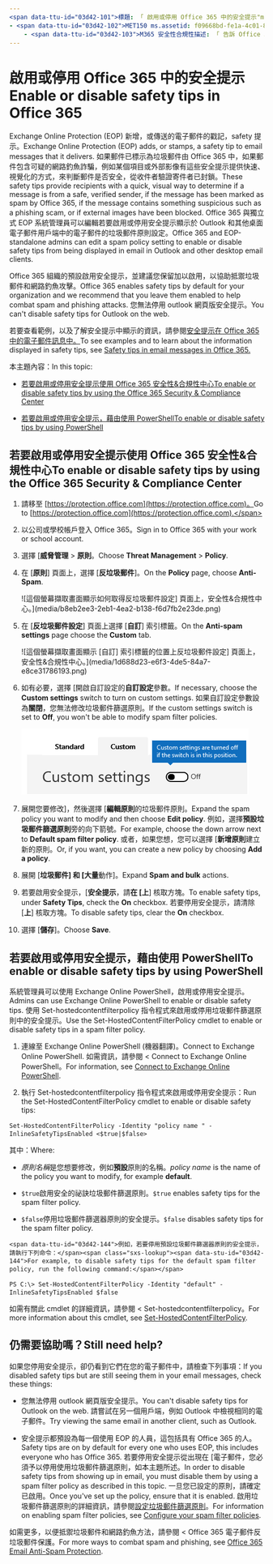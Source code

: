 ```yaml
---
<span data-ttu-id="03d42-101">標題: 「 啟用或停用 Office 365 中的安全提示"ms.author: krowley 作者： kccross manager: laurawi ms.date: 2018/12/05 ms.audience: Admin ms.topic： 文章 ms.service: o365 管理 localization_priority: Normal search.appverid:</span><span class="sxs-lookup"><span data-stu-id="03d42-101">title: "Enable or disable safety tips in Office 365" ms.author: krowley author: kccross manager: laurawi ms.date: 12/05/2018 ms.audience: Admin ms.topic: article ms.service: o365-administration localization_priority: Normal search.appverid:</span></span> 
- <span data-ttu-id="03d42-102">MET150 ms.assetid: f09668bd-fe1a-4c01-89e3-e88c370e66c7 ms.collection:</span><span class="sxs-lookup"><span data-stu-id="03d42-102">MET150 ms.assetid: f09668bd-fe1a-4c01-89e3-e88c370e66c7   ms.collection:</span></span>
    - <span data-ttu-id="03d42-103">M365 安全性合規性描述: 「 告訴 Office 365 和 EOP 系統管理員如何啟用及停用電子郵件訊息中的安全提示。 」</span><span class="sxs-lookup"><span data-stu-id="03d42-103">M365-security-compliance description: "Tells Office 365 and EOP admins how to enable and disable safety tips in email messages."</span></span>
---
```


# <a name="enable-or-disable-safety-tips-in-office-365"></a><span data-ttu-id="03d42-104">啟用或停用 Office 365 中的安全提示</span><span class="sxs-lookup"><span data-stu-id="03d42-104">Enable or disable safety tips in Office 365</span></span>

<span data-ttu-id="03d42-105">Exchange Online Protection (EOP) 新增，或傳送的電子郵件的戳記，safety 提示。</span><span class="sxs-lookup"><span data-stu-id="03d42-105">Exchange Online Protection (EOP) adds, or stamps, a safety tip to email messages that it delivers.</span></span> <span data-ttu-id="03d42-106">如果郵件已標示為垃圾郵件由 Office 365 中，如果郵件包含可疑的網路釣魚詐騙，例如某個項目或外部影像有這些安全提示提供快速、 視覺化的方式，來判斷郵件是否安全，從收件者驗證寄件者已封鎖。</span><span class="sxs-lookup"><span data-stu-id="03d42-106">These safety tips provide recipients with a quick, visual way to determine if a message is from a safe, verified sender, if the message has been marked as spam by Office 365, if the message contains something suspicious such as a phishing scam, or if external images have been blocked.</span></span> <span data-ttu-id="03d42-107">Office 365 與獨立式 EOP 系統管理員可以編輯若要啟用或停用安全提示顯示於 Outlook 和其他桌面電子郵件用戶端中的電子郵件的垃圾郵件原則設定。</span><span class="sxs-lookup"><span data-stu-id="03d42-107">Office 365 and EOP-standalone admins can edit a spam policy setting to enable or disable safety tips from being displayed in email in Outlook and other desktop email clients.</span></span> 
  
<span data-ttu-id="03d42-108">Office 365 組織的預設啟用安全提示，並建議您保留加以啟用，以協助抵禦垃圾郵件和網路釣魚攻擊。</span><span class="sxs-lookup"><span data-stu-id="03d42-108">Office 365 enables safety tips by default for your organization and we recommend that you leave them enabled to help combat spam and phishing attacks.</span></span> <span data-ttu-id="03d42-109">您無法停用 outlook 網頁版安全提示。</span><span class="sxs-lookup"><span data-stu-id="03d42-109">You can't disable safety tips for Outlook on the web.</span></span>
  
<span data-ttu-id="03d42-110">若要查看範例，以及了解安全提示中顯示的資訊，請參閱[安全提示在 Office 365 中的電子郵件訊息中。](safety-tips-in-office-365.md)</span><span class="sxs-lookup"><span data-stu-id="03d42-110">To see examples and to learn about the information displayed in safety tips, see [Safety tips in email messages in Office 365.](safety-tips-in-office-365.md)</span></span>
  
<span data-ttu-id="03d42-111">本主題內容：</span><span class="sxs-lookup"><span data-stu-id="03d42-111">In this topic:</span></span>
  
- [<span data-ttu-id="03d42-112">若要啟用或停用安全提示使用 Office 365 安全性&amp;合規性中心</span><span class="sxs-lookup"><span data-stu-id="03d42-112">To enable or disable safety tips by using the Office 365 Security &amp; Compliance Center</span></span>](enable-or-disable-safety-tips.md#SandCCsafetytip)
    
- [<span data-ttu-id="03d42-113">若要啟用或停用安全提示，藉由使用 PowerShell</span><span class="sxs-lookup"><span data-stu-id="03d42-113">To enable or disable safety tips by using PowerShell</span></span>](enable-or-disable-safety-tips.md#pshellsafetytip)
    
## <a name="to-enable-or-disable-safety-tips-by-using-the-office-365-security-amp-compliance-center"></a><span data-ttu-id="03d42-114">若要啟用或停用安全提示使用 Office 365 安全性&amp;合規性中心</span><span class="sxs-lookup"><span data-stu-id="03d42-114">To enable or disable safety tips by using the Office 365 Security &amp; Compliance Center</span></span>
<span data-ttu-id="03d42-115"><a name="SandCCsafetytip"> </a></span><span class="sxs-lookup"><span data-stu-id="03d42-115"></span></span>

1. <span data-ttu-id="03d42-116">請移至 [https://protection.office.com](https://protection.office.com)。</span><span class="sxs-lookup"><span data-stu-id="03d42-116">Go to [https://protection.office.com](https://protection.office.com).</span></span>
    
2. <span data-ttu-id="03d42-117">以公司或學校帳戶登入 Office 365。</span><span class="sxs-lookup"><span data-stu-id="03d42-117">Sign in to Office 365 with your work or school account.</span></span>
    
3. <span data-ttu-id="03d42-118">選擇 [**威脅管理** \> **原則**。</span><span class="sxs-lookup"><span data-stu-id="03d42-118">Choose **Threat Management** \> **Policy**.</span></span> 
    
4. <span data-ttu-id="03d42-119">在 [**原則**] 頁面上，選擇 [**反垃圾郵件**]。</span><span class="sxs-lookup"><span data-stu-id="03d42-119">On the **Policy** page, choose **Anti-Spam**.</span></span>
    
    ![這個螢幕擷取畫面顯示如何取得反垃圾郵件設定] 頁面上，安全性&amp;合規性中心。](media/b8eb2ee3-2eb1-4ea2-b138-f6d7fb2e23de.png)
  
5. <span data-ttu-id="03d42-121">在 [**反垃圾郵件設定**] 頁面上選擇 [**自訂**] 索引標籤。</span><span class="sxs-lookup"><span data-stu-id="03d42-121">On the **Anti-spam settings** page choose the **Custom** tab.</span></span> 
    
    ![這個螢幕擷取畫面顯示 [自訂] 索引標籤的位置上反垃圾郵件設定] 頁面上，安全性&amp;合規性中心。](media/1d688d23-e6f3-4de5-84a7-e8ce31786193.png)
  
6. <span data-ttu-id="03d42-123">如有必要，選擇 [開啟自訂設定的**自訂設定**參數。</span><span class="sxs-lookup"><span data-stu-id="03d42-123">If necessary, choose the **Custom settings** switch to turn on custom settings.</span></span> <span data-ttu-id="03d42-124">如果自訂設定參數設為**關閉**，您無法修改垃圾郵件篩選原則。</span><span class="sxs-lookup"><span data-stu-id="03d42-124">If the custom settings switch is set to **Off**, you won't be able to modify spam filter policies.</span></span>
    
    ![這個螢幕擷取畫面顯示自訂的反垃圾郵件篩選原則設定為關閉。](media/94f900ad-b556-4a31-a3ac-acfcd72e71b8.png)
  
7. <span data-ttu-id="03d42-126">展開您要修改]，然後選擇 [**編輯原則**的垃圾郵件原則。</span><span class="sxs-lookup"><span data-stu-id="03d42-126">Expand the spam policy you want to modify and then choose **Edit policy**.</span></span> <span data-ttu-id="03d42-127">例如，選擇**預設垃圾郵件篩選原則**旁的向下箭號。</span><span class="sxs-lookup"><span data-stu-id="03d42-127">For example, choose the down arrow next to **Default spam filter policy**.</span></span> <span data-ttu-id="03d42-128">或者，如果您想，您可以選擇 [**新增原則**建立新的原則。</span><span class="sxs-lookup"><span data-stu-id="03d42-128">Or, if you want, you can create a new policy by choosing **Add a policy**.</span></span>
    
8. <span data-ttu-id="03d42-129">展開 [**垃圾郵件] 和 [大量**動作]。</span><span class="sxs-lookup"><span data-stu-id="03d42-129">Expand **Spam and bulk** actions.</span></span> 
    
9. <span data-ttu-id="03d42-130">若要啟用安全提示，[**安全提示**，請**在 [上**] 核取方塊。</span><span class="sxs-lookup"><span data-stu-id="03d42-130">To enable safety tips, under **Safety Tips**, check the **On** checkbox.</span></span> <span data-ttu-id="03d42-131">若要停用安全提示，請清除 [**上**] 核取方塊。</span><span class="sxs-lookup"><span data-stu-id="03d42-131">To disable safety tips, clear the **On** checkbox.</span></span> 
    
10. <span data-ttu-id="03d42-132">選擇 [**儲存**]。</span><span class="sxs-lookup"><span data-stu-id="03d42-132">Choose **Save**.</span></span>
    
## <a name="to-enable-or-disable-safety-tips-by-using-powershell"></a><span data-ttu-id="03d42-133">若要啟用或停用安全提示，藉由使用 PowerShell</span><span class="sxs-lookup"><span data-stu-id="03d42-133">To enable or disable safety tips by using PowerShell</span></span>
<span data-ttu-id="03d42-134"><a name="pshellsafetytip"> </a></span><span class="sxs-lookup"><span data-stu-id="03d42-134"></span></span>

<span data-ttu-id="03d42-135">系統管理員可以使用 Exchange Online PowerShell，啟用或停用安全提示。</span><span class="sxs-lookup"><span data-stu-id="03d42-135">Admins can use Exchange Online PowerShell to enable or disable safety tips.</span></span> <span data-ttu-id="03d42-136">使用 Set-hostedcontentfilterpolicy 指令程式來啟用或停用垃圾郵件篩選原則中的安全提示。</span><span class="sxs-lookup"><span data-stu-id="03d42-136">Use the Set-HostedContentFilterPolicy cmdlet to enable or disable safety tips in a spam filter policy.</span></span>
  
1. <span data-ttu-id="03d42-137">連線至 Exchange Online PowerShell (機器翻譯)。</span><span class="sxs-lookup"><span data-stu-id="03d42-137">Connect to Exchange Online PowerShell.</span></span> <span data-ttu-id="03d42-138">如需資訊，請參閱 < <b0>Connect to Exchange Online PowerShell</b0>。</span><span class="sxs-lookup"><span data-stu-id="03d42-138">For information, see [Connect to Exchange Online PowerShell](http://go.microsoft.com/fwlink/p/?LinkId=396554).</span></span>
    
2. <span data-ttu-id="03d42-139">執行 Set-hostedcontentfilterpolicy 指令程式來啟用或停用安全提示：</span><span class="sxs-lookup"><span data-stu-id="03d42-139">Run the Set-HostedContentFilterPolicy cmdlet to enable or disable safety tips:</span></span>
    
  ```
  Set-HostedContentFilterPolicy -Identity "policy name " -InlineSafetyTipsEnabled <$true|$false>
  ```

<span data-ttu-id="03d42-140">其中：</span><span class="sxs-lookup"><span data-stu-id="03d42-140">Where:</span></span>
    
  -  <span data-ttu-id="03d42-141">*原則名稱*是您想要修改，例如**預設**原則的名稱。</span><span class="sxs-lookup"><span data-stu-id="03d42-141">*policy name*  is the name of the policy you want to modify, for example **default**.</span></span>
    
  -  <span data-ttu-id="03d42-142">`$true`啟用安全的祕訣垃圾郵件篩選原則。</span><span class="sxs-lookup"><span data-stu-id="03d42-142">`$true` enables safety tips for the spam filter policy.</span></span> 
    
  -  <span data-ttu-id="03d42-143">`$false`停用垃圾郵件篩選器原則的安全提示。</span><span class="sxs-lookup"><span data-stu-id="03d42-143">`$false` disables safety tips for the spam filter policy.</span></span> 
    
    <span data-ttu-id="03d42-144">例如，若要停用預設垃圾郵件篩選器原則的安全提示，請執行下列命令：</span><span class="sxs-lookup"><span data-stu-id="03d42-144">For example, to disable safety tips for the default spam filter policy, run the following command:</span></span>
    
  ```
  PS C:\> Set-HostedContentFilterPolicy -Identity "default" -InlineSafetyTipsEnabled $false
  ```

<span data-ttu-id="03d42-145">如需有關此 cmdlet 的詳細資訊，請參閱 < <b0>Set-hostedcontentfilterpolicy</b0>。</span><span class="sxs-lookup"><span data-stu-id="03d42-145">For more information about this cmdlet, see [Set-HostedContentFilterPolicy](https://technet.microsoft.com/library/jj200781.aspx).</span></span>
    
## <a name="still-need-help"></a><span data-ttu-id="03d42-146">仍需要協助嗎？</span><span class="sxs-lookup"><span data-stu-id="03d42-146">Still need help?</span></span>
<span data-ttu-id="03d42-147"><a name="pshellsafetytip"> </a></span><span class="sxs-lookup"><span data-stu-id="03d42-147"></span></span>

<span data-ttu-id="03d42-148">如果您停用安全提示，卻仍看到它們在您的電子郵件中，請檢查下列事項：</span><span class="sxs-lookup"><span data-stu-id="03d42-148">If you disabled safety tips but are still seeing them in your email messages, check these things:</span></span>
  
- <span data-ttu-id="03d42-149">您無法停用 outlook 網頁版安全提示。</span><span class="sxs-lookup"><span data-stu-id="03d42-149">You can't disable safety tips for Outlook on the web.</span></span> <span data-ttu-id="03d42-150">請嘗試在另一個用戶端，例如 Outlook 中檢視相同的電子郵件。</span><span class="sxs-lookup"><span data-stu-id="03d42-150">Try viewing the same email in another client, such as Outlook.</span></span>
    
- <span data-ttu-id="03d42-151">安全提示都預設為每一個使用 EOP 的人員，這包括具有 Office 365 的人。</span><span class="sxs-lookup"><span data-stu-id="03d42-151">Safety tips are on by default for every one who uses EOP, this includes everyone who has Office 365.</span></span> <span data-ttu-id="03d42-152">若要停用安全提示從出現在 [電子郵件，您必須予以停用使用垃圾郵件篩選原則，如本主題所述。</span><span class="sxs-lookup"><span data-stu-id="03d42-152">In order to disable safety tips from showing up in email, you must disable them by using a spam filter policy as described in this topic.</span></span> <span data-ttu-id="03d42-153">一旦您已設定的原則，請確定已啟用。</span><span class="sxs-lookup"><span data-stu-id="03d42-153">Once you've set up the policy, ensure that it is enabled.</span></span> <span data-ttu-id="03d42-154">啟用垃圾郵件篩選原則的詳細資訊，請參閱[設定垃圾郵件篩選原則](https://technet.microsoft.com/library/jj200684.aspx)。</span><span class="sxs-lookup"><span data-stu-id="03d42-154">For information on enabling spam filter policies, see [Configure your spam filter policies](https://technet.microsoft.com/library/jj200684.aspx).</span></span>
    
<span data-ttu-id="03d42-155">如需更多，以便抵禦垃圾郵件和網路釣魚方法，請參閱 < <b0>Office 365 電子郵件反垃圾郵件保護</b0>。</span><span class="sxs-lookup"><span data-stu-id="03d42-155">For more ways to combat spam and phishing, see [Office 365 Email Anti-Spam Protection](anti-spam-protection.md).</span></span>
  

